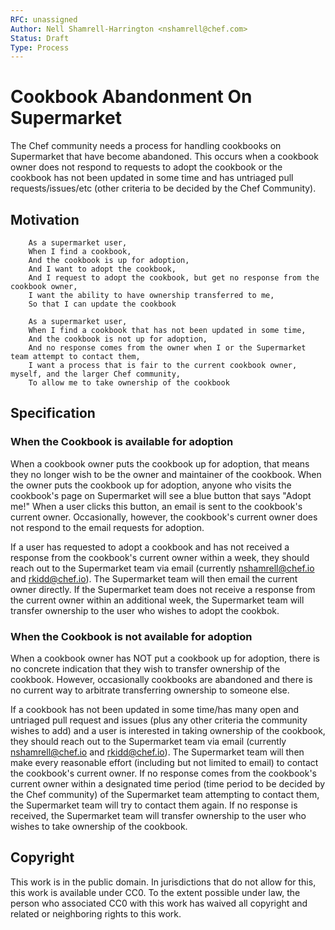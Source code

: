 ```yaml
---
RFC: unassigned
Author: Nell Shamrell-Harrington <nshamrell@chef.com>
Status: Draft
Type: Process
---
```


# Cookbook Abandonment On Supermarket

The Chef community needs a process for handling cookbooks on Supermarket that have become abandoned.  This occurs when a cookbook owner does not respond to requests to adopt the cookbook or the cookbook has not been updated in some time and has untriaged pull requests/issues/etc (other criteria to be decided by the Chef Community).

## Motivation

```
    As a supermarket user,
    When I find a cookbook,
    And the cookbook is up for adoption,
    And I want to adopt the cookbook,
    And I request to adopt the cookbook, but get no response from the cookbook owner,
    I want the ability to have ownership transferred to me,
    So that I can update the cookbook

    As a supermarket user,
    When I find a cookbook that has not been updated in some time,
    And the cookbook is not up for adoption,
    And no response comes from the owner when I or the Supermarket team attempt to contact them,
    I want a process that is fair to the current cookbook owner, myself, and the larger Chef community,
    To allow me to take ownership of the cookbook
```

## Specification

### When the Cookbook is available for adoption

When a cookbook owner puts the cookbook up for adoption, that means they no longer wish to be the owner and maintainer of the cookbook.  When the owner puts the cookbook up for adoption, anyone who visits the cookbook's page on Supermarket will see a blue button that says "Adopt me!"  When a user clicks this button, an email is sent to the cookbook's current owner.  Occasionally, however, the cookbook's current owner does not respond to the email requests for adoption.

If a user has requested to adopt a cookbook and has not received a response from the cookbook's current owner within a week, they should reach out to the Supermarket team via email (currently nshamrell@chef.io and rkidd@chef.io).  The Supermarket team will then email the current owner directly.  If the Supermarket team does not receive a response from the current owner within an additional week, the Supermarket team will transfer ownership to the user who wishes to adopt the cookbok.

### When the Cookbook is not available for adoption

When a cookbook owner has NOT put a cookbook up for adoption, there is no concrete indication that they wish to transfer ownership of the cookbook.  However, occasionally cookbooks are abandoned and there is no current way to arbitrate transferring ownership to someone else.

If a cookbook has not been updated in some time/has many open and untriaged pull request and issues (plus any other criteria the community wishes to add) and a user is interested in taking ownership of the cookbook, they should reach out to the Supermarket team via email (currently nshamrell@chef.io and rkidd@chef.io).  The Supermarket team will then make every reasonable effort (including but not limited to email) to contact the cookbook's current owner.  If no response comes from the cookbook's current owner within a designated time period (time period to be decided by the Chef community)  of the Supermarket team attempting to contact them, the Supermarket team will try to contact them again.  If no response is received, the Supermarket team will transfer ownership to the user who wishes to take ownership of the cookbook.

## Copyright

This work is in the public domain. In jurisdictions that do not allow for this,
this work is available under CC0. To the extent possible under law, the person
who associated CC0 with this work has waived all copyright and related or
neighboring rights to this work.
